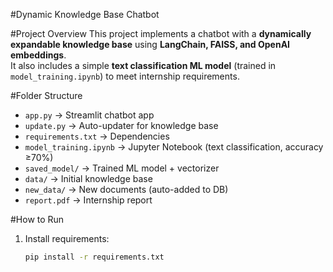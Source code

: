 #Dynamic Knowledge Base Chatbot

#Project Overview
This project implements a chatbot with a **dynamically expandable knowledge base** using **LangChain, FAISS, and OpenAI embeddings**.  
It also includes a simple **text classification ML model** (trained in `model_training.ipynb`) to meet internship requirements.

#Folder Structure
- `app.py` → Streamlit chatbot app  
- `update.py` → Auto-updater for knowledge base  
- `requirements.txt` → Dependencies  
- `model_training.ipynb` → Jupyter Notebook (text classification, accuracy ≥70%)  
- `saved_model/` → Trained ML model + vectorizer  
- `data/` → Initial knowledge base  
- `new_data/` → New documents (auto-added to DB)  
- `report.pdf` → Internship report  

#How to Run
1. Install requirements:
   ```bash
   pip install -r requirements.txt

